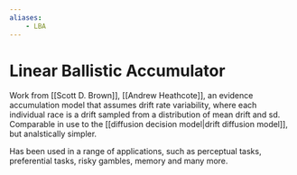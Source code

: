 ```yaml
---
aliases:
    - LBA
---
```


# Linear Ballistic Accumulator

Work from [[Scott D. Brown]], [[Andrew Heathcote]], an evidence accumulation model that assumes drift rate variability, where each individual race is a drift sampled from a distribution of mean drift and sd. Comparable in use to the [[diffusion decision model|drift diffusion model]], but analstically simpler.

Has been used in a range of applications, such as perceptual tasks, preferential tasks, risky gambles, memory and many more.